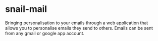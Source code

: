 snail-mail
==========

Bringing personalisation to your emails through a web application that allows you to personalise emails they send to others. Emails can be sent from any gmail or google app account.
